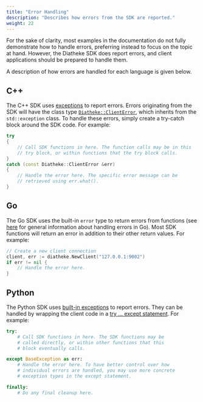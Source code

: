 ```yaml
---
title: "Error Handling"
description: "Describes how errors from the SDK are reported."
weight: 22
---
```


For the sake of clarity, most examples in the documentation do not fully
demonstrate how to handle errors, preferring instead to focus on the topic
at hand. However, the Diatheke SDK does report errors, and client
applications should be prepared to handle them.

A description of how errors are handled for each language is given below.

## C++

The C++ SDK uses [exceptions](http://www.cplusplus.com/doc/tutorial/exceptions/)
to report errors. Errors originating from the SDK will have the class
type [`Diatheke::ClientError`](https://github.com/cobaltspeech/sdk-diatheke/blob/master/grpc/cpp-diatheke/diatheke_client_error.h),
which inherits from the `std::exception` class.
To handle these errors, simply create a try-catch block around the SDK code.
For example:

``` c++
try
{
    // Call SDK functions in here. The function calls may be in this
    // try block, or within functions that the try block calls.
}
catch (const Diatheke::ClientError &err)
{
    // Handle the error here. The specific error message can be
    // retrieved using err.what().
}
```


## Go

The Go SDK uses the built-in `error` type to return errors from functions
(see [here](https://blog.golang.org/error-handling-and-go) for general
information about handling errors in Go). Most SDK functions will return
an error in addition to their other return values. For example:

``` go
// Create a new client connection
client, err := diatheke.NewClient("127.0.0.1:9002")
if err != nil {
    // Handle the error here.
}
```


## Python

The Python SDK uses [built-in exceptions](https://docs.python.org/3/library/exceptions.html)
to report errors. They can be handled by wrapping the client code in a
[try ... except statement](https://docs.python.org/3/tutorial/errors.html#handling-exceptions).
For example:

```python
try:
    # Call SDK functions in here. The SDK functions may be
    # called directly, or within other functions that this
    # block eventually calls.

except BaseException as err:
    # Handle the error here. To have better control over how
    # individual errors are handled, you may use more concrete
    # exception types in the except statement.

finally:
    # Do any final cleanup here.
```
